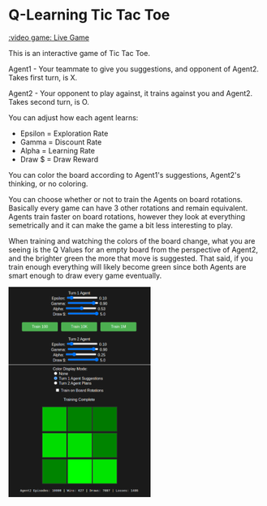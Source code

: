 # Q-Learning Tic Tac Toe

[:video game: Live Game](https://kinvert.github.io/Machine-Learning/Reinforcement-Learning/Q-Learning/TicTacToe/index.html)

This is an interactive game of Tic Tac Toe.

Agent1 - Your teammate to give you suggestions, and opponent of Agent2. Takes first turn, is X.

Agent2 - Your opponent to play against, it trains against you and Agent2. Takes second turn, is O.

You can adjust how each agent learns:
- Epsilon = Exploration Rate
- Gamma = Discount Rate
- Alpha = Learning Rate
- Draw $ = Draw Reward

You can color the board according to Agent1's suggestions, Agent2's thinking, or no coloring.

You can choose whether or not to train the Agents on board rotations. Basically every game can have 3 other rotations and remain equivalent. Agents train faster on board rotations, however they look at everything semetrically and it can make the game a bit less interesting to play.

When training and watching the colors of the board change, what you are seeing is the Q Values for an empty board from the perspective of Agent2, and the brighter green the more that move is suggested. That said, if you train enough everything will likely become green since both Agents are smart enough to draw every game eventually.

<img alt="Q-Space" width="280px" src="https://github.com/Kinvert/Machine-Learning/blob/master/Reinforcement-Learning/Q-Learning/TicTacToe/tic-tac-toe-q-learning.png" />
